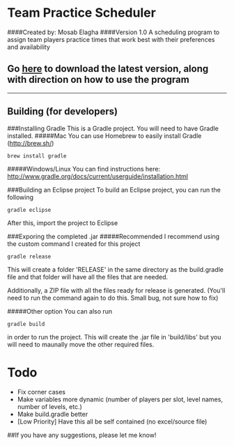 # Team Practice Scheduler
####Created by: Mosab Elagha
####Version 1.0
A scheduling program to assign team players practice times that work best with their preferences and availability

## Go [here](https://github.com/mosabelagha/Team-Scheduler/releases) to download the latest version, along with direction on how to use the program
------

## Building (for developers)
###Installing Gradle
This is a Gradle project. You will need to have Gradle installed.
#####Mac
You can use Homebrew to easily install Gradle (http://brew.sh/)

    brew install gradle

#####Windows/Linux
You can find instructions here: http://www.gradle.org/docs/current/userguide/installation.html

###Building an Eclipse project
To build an Eclipse project, you can run the following

    gradle eclipse

After this, import the project to Eclipse

###Exporing the completed .jar
#####Recommended
I recommend using the custom command I created for this project

    gradle release
This will create a folder 'RELEASE' in the same directory as the build.gradle file and that folder will have all the files that are needed.

Additionally, a ZIP file with all the files ready for release is generated. (You'll need to run the command again to do this. Small bug, not sure how to fix)

#####Other option
You can also run 

    gradle build
in order to run the project. This will create the .jar file in 'build/libs' but you will need to maunally move the other required files.

# Todo
* Fix corner cases
* Make variables more dynamic (number of players per slot, level names, number of levels, etc.)
* Make build.gradle better
* [Low Priority] Have this all be self contained (no excel/source file)

##If you have any suggestions, please let me know!
